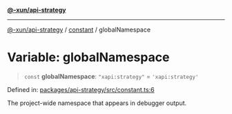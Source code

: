 [**@-xun/api-strategy**](../../README.md)

***

[@-xun/api-strategy](../../README.md) / [constant](../README.md) / globalNamespace

# Variable: globalNamespace

> `const` **globalNamespace**: `"xapi:strategy"` = `'xapi:strategy'`

Defined in: [packages/api-strategy/src/constant.ts:6](https://github.com/Xunnamius/api-utils/blob/3905fc4975c9f15e022202427b124cf715fcf3dc/packages/api-strategy/src/constant.ts#L6)

The project-wide namespace that appears in debugger output.
